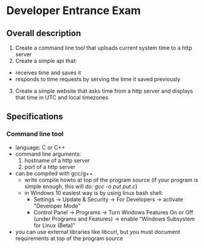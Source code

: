 # Developer Entrance Exam
## Overall description
1. Create a command line tool that uploads current system time to a http server
2. Create a simple api that:
  * receives time and saves it
  * responds to time requests by serving the time it saved previously
3. Create a simple website that asks time from a http server and displays that time in UTC and local timezones
## Specifications
### Command line tool
* language: C or C++
* command line arguments:
  1. hostname of a http server
  2. port of a http server
* can be compiled with gcc/g++
  * write compile howto at top of the program source (if your program is simple enough, this will do: *gcc -o put put.c*)
  * in Windows 10 easiest way is by using linux bash shell:
    * Settings -> Update & Security -> For Developers -> activate "Developer Mode"
    * Control Panel -> Programs -> Turn Windows Features On or Off (under Programs and Features) -> enable “Windows Subsystem for Linux (Beta)”
* you can use external libraries like libcurl, but you must document requirements at top of the program source

